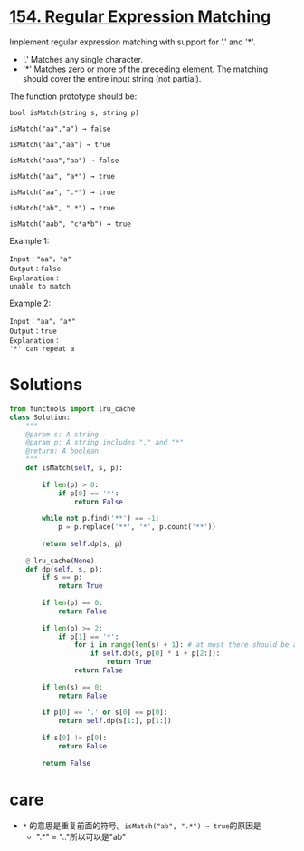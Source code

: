 # [154. Regular Expression Matching](https://www.lintcode.com/problem/regular-expression-matching/description)

Implement regular expression matching with support for '.' and '*'.

- '.' Matches any single character.
- '*' Matches zero or more of the preceding element.
The matching should cover the entire input string (not partial).


The function prototype should be:

`bool isMatch(string s, string p)`

```
isMatch("aa","a") → false

isMatch("aa","aa") → true

isMatch("aaa","aa") → false

isMatch("aa", "a*") → true

isMatch("aa", ".*") → true

isMatch("ab", ".*") → true

isMatch("aab", "c*a*b") → true
```

Example 1:
```
Input："aa"，"a"
Output：false
Explanation：
unable to match
```
Example 2:
```
Input："aa"，"a*"
Output：true
Explanation：
'*' can repeat a
```

# Solutions
```python
from functools import lru_cache
class Solution:
    """
    @param s: A string 
    @param p: A string includes "." and "*"
    @return: A boolean
    """
    def isMatch(self, s, p):
        
        if len(p) > 0:
            if p[0] == '*':
                return False
                
        while not p.find('**') == -1:
            p = p.replace('**', '*', p.count('**'))
        
        return self.dp(s, p)
        
    @ lru_cache(None)
    def dp(self, s, p):
        if s == p:
            return True
            
        if len(p) == 0:
            return False
            
        if len(p) >= 2:
            if p[1] == '*':
                for i in range(len(s) + 1): # at most there should be a p = '.' * len(s)
                    if self.dp(s, p[0] * i + p[2:]):
                        return True
                return False
            
        if len(s) == 0:
            return False
        
        if p[0] == '.' or s[0] == p[0]:
            return self.dp(s[1:], p[1:])
            
        if s[0] != p[0]:
            return False
            
        return False
```
# care
- `*` 的意思是重复前面的符号。`isMatch("ab", ".*") → true`的原因是
    - ".*" = ".."所以可以是"ab"
